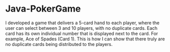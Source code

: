 # Java-PokerGame

I developed a game that delivers a 5-card hand to each player, where the user can select between 3 and 10 players, with no duplicate cards. Each card has its own individual number that is displayed next to the card. For example, Ace of Spades (Card 1). This is how I can show that there truly are no duplicate cards being distributed to the players.
